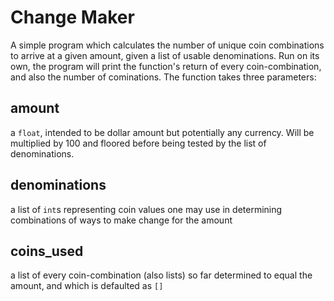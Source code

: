 Change Maker
============

A simple program which calculates the number of unique coin combinations to arrive at a given amount, given a list of usable denominations.  Run on its own, the program will print the function's return of every coin-combination, and also the number of cominations.  The function takes three parameters:

amount
------
a `float`, intended to be dollar amount but potentially any currency.  Will be multiplied by 100 and floored before being tested by the list of denominations.

denominations
-------------
a list of `int`s representing coin values one may use in determining combinations of ways to make change for the amount

coins_used
----------
a list of every coin-combination (also lists) so far determined to equal the amount, and which is defaulted as `[]`
